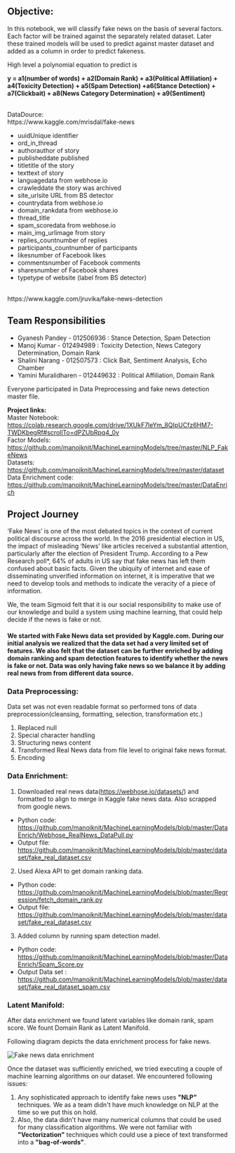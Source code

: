 ## Objective:
In this notebook, we will classify fake news on the basis of several factors. Each factor will be trained against the separately related dataset. Later these trained models will be used to predict against master dataset and added as a column in order to predict fakeness.<br>

High level a polynomial equation to predict is <br>

**y = a1(number of words) + a2(Domain Rank) + a3(Political Affiliation) + a4(Toxicity Detection) + a5(Spam Detection) +a6(Stance Detection) + a7(Clickbait) + a8(News Category Determination) + a9(Sentiment)**

<br>
DataDource: <br>
https://www.kaggle.com/mrisdal/fake-news<br>

* uuidUnique identifier
* ord_in_thread
* authorauthor of story
* publisheddate published
* titletitle of the story
* texttext of story
* languagedata from webhose.io
* crawleddate the story was archived
* site_urlsite URL from BS detector
* countrydata from webhose.io
* domain_rankdata from webhose.io
* thread_title
* spam_scoredata from webhose.io
* main_img_urlimage from story
* replies_countnumber of replies
* participants_countnumber of participants
* likesnumber of Facebook likes
* commentsnumber of Facebook comments
* sharesnumber of Facebook shares
* typetype of website (label from BS detector)

<br>
https://www.kaggle.com/jruvika/fake-news-detection


## Team Responsibilities

*   Gyanesh Pandey - 012506936 :  Stance Detection, Spam Detection
*   Manoj Kumar - 012494989 : Toxicity Detection, News Category Determination, Domain Rank
*   Shalini Narang - 012507573 : Click Bait, Sentiment Analysis, Echo Chamber
*   Yamini Muralidharen - 012449632 : Political Affiliation, Domain Rank

Everyone participated in Data Preprocessing and fake news detection master file.

**Project links:**<br>
Master Notebook: https://colab.research.google.com/drive/1XUkF7leYm_8QIpUCfz6HM7-TWDKbegRf#scrollTo=dPZUbRpq4_0v<br>
Factor Models: https://github.com/manojknit/MachineLearningModels/tree/master/NLP_FakeNews<br>
Datasets: https://github.com/manojknit/MachineLearningModels/tree/master/dataset <br>
Data Enrichment code: https://github.com/manojknit/MachineLearningModels/tree/master/DataEnrich <br>

## Project Journey

‘Fake News’ is one of the most debated topics in the context of current political discourse across the world. In the 2016 presidential election in US, the impact of misleading ‘News’ like articles received a substantial attention, particularly after the election of President Trump. According to a Pew Research poll*, 64% of adults in US say that fake news has left them confused about basic facts. Given the ubiquity of internet and ease of disseminating unverified information on internet, it is imperative that we need to develop tools and methods to indicate the veracity of a piece of information.

We, the team Sigmoid felt that it is our social responsibility to make use of our knowledge and build a system using machine learning, that could help decide if the news is fake or not. 

#### We started with Fake News data set provided by Kaggle.com. During our initial analysis we realized that the data set had a very limited set of features. We also felt that the dataset can be further enriched by adding domain ranking and spam detection features to identify whether the news is fake or not. Data was only having fake news so we balance it by adding real news from from different data source. 

### Data Preprocessing: 
Data set was not even readable format so performed tons of data preprocession(cleansing, formatting, selection, transformation etc.)
1. Replaced null
2. Special character handling
3. Structuring news content
4. Transformed Real News data from file level to original fake news format.
5. Encoding

### Data Enrichment:
1. Downloaded real news data(https://webhose.io/datasets/) and formatted to align to merge in Kaggle fake news data. Also scrapped from google news.
  - Python code: https://github.com/manojknit/MachineLearningModels/blob/master/DataEnrich/Webhose_RealNews_DataPull.py
  - Output file: https://github.com/manojknit/MachineLearningModels/blob/master/dataset/fake_real_dataset.csv
2. Used Alexa API to get domain ranking data.
  - Python code: https://github.com/manojknit/MachineLearningModels/blob/master/Regression/fetch_domain_rank.py
  - Output file: https://github.com/manojknit/MachineLearningModels/blob/master/dataset/fake_real_dataset.csv
3. Added column by running spam detection madel. 
  - Python code: https://github.com/manojknit/MachineLearningModels/blob/master/DataEnrich/Spam_Score.py
  - Output Data set : https://github.com/manojknit/MachineLearningModels/blob/master/dataset/fake_real_dataset_spam.csv
 
### Latent Manifold:
 After data enrichment we found latent variables like domain rank, spam score. We fount Domain Rank as Latent Manifold.
 
Following diagram depicts the data enrichment process for fake news.

![Fake news data enrichment ](https://s3-us-west-2.amazonaws.com/themodestwhite.com/ml_fn.jpg)

Once the dataset was sufficiently enriched, we tried executing a couple of machine learning algorithms on our dataset. We encountered following issues:
1. Any sophisticated approach to identify fake news uses **"NLP"** techniques. We as a team didn't have much knowledge on NLP at the time so we put this on hold.
2. Also, the data didn't have many numerical columns that could be used for many classification algorithms. We were not familiar with **"Vectorization"** techniques which could use a piece of text transformed into a **"bag-of-words"**.

